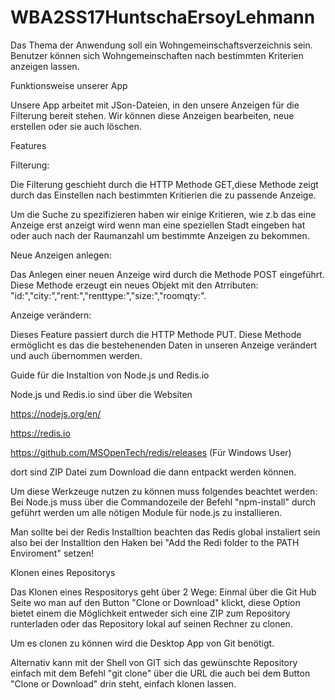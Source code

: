 # WBA2SS17HuntschaErsoyLehmann

Das Thema der Anwendung soll ein Wohngemeinschaftsverzeichnis sein. Benutzer können sich Wohngemeinschaften nach bestimmten Kriterien anzeigen lassen. 

Funktionsweise unserer App

Unsere App arbeitet mit JSon-Dateien, in den unsere Anzeigen für die Filterung bereit stehen. Wir können diese Anzeigen bearbeiten, neue erstellen oder sie auch löschen. 

Features 

Filterung:

Die Filterung geschieht durch die HTTP Methode GET,diese Methode zeigt durch das Einstellen nach bestimmten Kritierien die zu passende Anzeige.

Um die Suche zu spezifizieren haben wir einige Kritieren, wie z.b das eine Anzeige erst anzeigt wird wenn man eine speziellen Stadt eingeben hat oder auch nach der Raumanzahl um bestimmte Anzeigen zu bekommen.

Neue Anzeigen anlegen:

Das Anlegen einer neuen  Anzeige wird durch die Methode POST eingeführt. Diese Methode erzeugt ein neues Objekt mit den Atrributen: "id:","city:","rent:","renttype:","size:","roomqty:".

Anzeige verändern:

Dieses Feature passiert durch die HTTP Methode PUT. Diese Methode ermöglicht es das die bestehenenden Daten in unseren Anzeige verändert und auch übernommen werden. 


Guide für die Instaltion von Node.js und Redis.io 

Node.js und Redis.io sind über die Websiten 

https://nodejs.org/en/ 

https://redis.io 

https://github.com/MSOpenTech/redis/releases (Für Windows User)

dort sind ZIP Datei zum Download die dann entpackt werden können.

Um diese Werkzeuge nutzen zu können muss folgendes beachtet werden: Bei Node.js muss über die Commandozeile der Befehl "npm-install" durch geführt werden um alle nötigen Module für node.js zu installieren. 

Man sollte bei der Redis Installtion beachten das Redis global instaliert sein also bei der Installtion den Haken bei "Add the Redi folder to the PATH Enviroment" setzen!


Klonen eines Repositorys

Das Klonen eines Respositorys geht über 2 Wege: 
Einmal über die Git Hub Seite wo man auf den Button "Clone or Download" klickt, diese Option bietet einem die Möglichkeit entweder sich eine ZIP zum Repository runterladen oder das Repository lokal auf seinen Rechner zu clonen.

Um es clonen zu können wird die Desktop App von Git benötigt.

Alternativ kann mit der Shell von GIT sich das gewünschte Repository einfach mit dem Befehl "git clone" über die URL die auch bei dem Button "Clone or Download" drin steht, einfach klonen lassen.  





